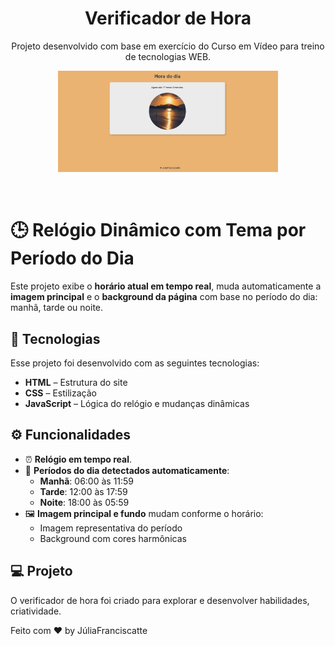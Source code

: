 <h1 align="center"> Verificador de Hora </h1>

<p align="center">
Projeto desenvolvido com base em exercício do Curso em Vídeo para treino de tecnologias WEB.
</p>

<p align="center">
  <img alt="relogiodinamico" src=".github/preview.png" width="70%">
</p>

<br>

# 🕒 Relógio Dinâmico com Tema por Período do Dia

Este projeto exibe o **horário atual em tempo real**, muda automaticamente a **imagem principal** e o **background da página** com base no período do dia: manhã, tarde ou noite.

## 🚀 Tecnologias

Esse projeto foi desenvolvido com as seguintes tecnologias:

- **HTML** – Estrutura do site
- **CSS** – Estilização
- **JavaScript** – Lógica do relógio e mudanças dinâmicas

## ⚙️ Funcionalidades

- ⏰ **Relógio em tempo real**.
- 🌅 **Períodos do dia detectados automaticamente**:
  - **Manhã**: 06:00 às 11:59
  - **Tarde**: 12:00 às 17:59
  - **Noite**: 18:00 às 05:59
- 🖼️ **Imagem principal e fundo** mudam conforme o horário:
  - Imagem representativa do período
  - Background com cores harmônicas

## 💻 Projeto

O verificador de hora foi criado para explorar e desenvolver habilidades, criatividade.

Feito com ♥ by JúliaFranciscatte
